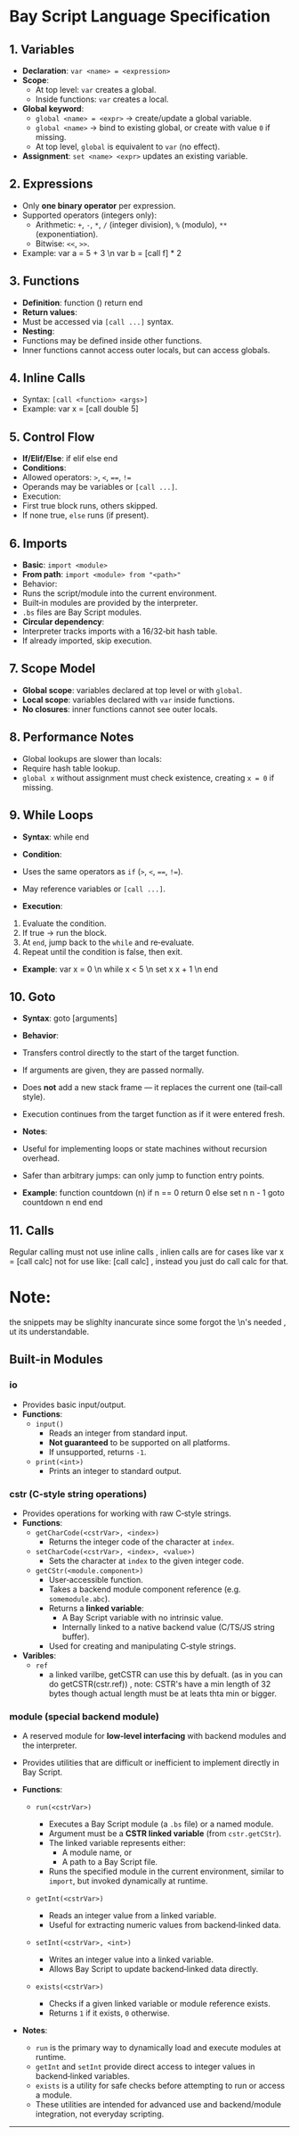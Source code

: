 # Bay Script Language Specification

## 1. Variables

- **Declaration**: `var <name> = <expression>`
- **Scope**:
  - At top level: `var` creates a global.
  - Inside functions: `var` creates a local.
- **Global keyword**:
  - `global <name> = <expr>` → create/update a global variable.
  - `global <name>` → bind to existing global, or create with value `0` if missing.
  - At top level, `global` is equivalent to `var` (no effect).
- **Assignment**: `set <name> <expr>` updates an existing variable.

## 2. Expressions

- Only **one binary operator** per expression.
- Supported operators (integers only):
  - Arithmetic: `+`, `-`, `*`, `/` (integer division), `%` (modulo), `**` (exponentiation).
  - Bitwise: `<<`, `>>`.
- Example:
var a = 5 + 3 \n var b = [call f] * 2

## 3. Functions

- **Definition**:
function <name> (<args>) <statements> return <expr> end
- **Return values**:
- Must be accessed via `[call ...]` syntax.
- **Nesting**:
- Functions may be defined inside other functions.
- Inner functions cannot access outer locals, but can access globals.

## 4. Inline Calls

- Syntax: `[call <function> <args>]`
- Example: var x = [call double 5]

## 5. Control Flow

- **If/Elif/Else**: 
if <condition> <statements> elif <condition> <statements> else <statements> end
- **Conditions**:
- Allowed operators: `>`, `<`, `==`, `!=`
- Operands may be variables or `[call ...]`.
- Execution:
- First true block runs, others skipped.
- If none true, `else` runs (if present).

## 6. Imports

- **Basic**: `import <module>`
- **From path**: `import <module> from "<path>"`
- Behavior:
- Runs the script/module into the current environment.
- Built‑in modules are provided by the interpreter.
- `.bs` files are Bay Script modules.
- **Circular dependency**:
- Interpreter tracks imports with a 16/32‑bit hash table.
- If already imported, skip execution.

## 7. Scope Model

- **Global scope**: variables declared at top level or with `global`.
- **Local scope**: variables declared with `var` inside functions.
- **No closures**: inner functions cannot see outer locals.

## 8. Performance Notes

- Global lookups are slower than locals:
- Require hash table lookup.
- `global x` without assignment must check existence, creating `x = 0` if missing.

## 9. While Loops

- **Syntax**:
while <condition> <statements> end

- **Condition**:
- Uses the same operators as `if` (`>`, `<`, `==`, `!=`).
- May reference variables or `[call ...]`.

- **Execution**:

1. Evaluate the condition.
2. If true → run the block.
3. At `end`, jump back to the `while` and re‑evaluate.
4. Repeat until the condition is false, then exit.

- **Example**:
var x = 0  \n while x < 5 \n set x x + 1 \n end

## 10. Goto

- **Syntax**:
goto <function> [arguments]

- **Behavior**:
- Transfers control directly to the start of the target function.
- If arguments are given, they are passed normally.
- Does **not** add a new stack frame — it replaces the current one (tail‑call style).
- Execution continues from the target function as if it were entered fresh.

- **Notes**:
- Useful for implementing loops or state machines without recursion overhead.
- Safer than arbitrary jumps: can only jump to function entry points.

- **Example**: 
function countdown (n) if n == 0 return 0 else set n n - 1 goto countdown n end end

## 11. Calls

Regular calling must not use inline calls , inlien calls are for cases like var x = [call calc]
not for use like: [call calc] , instead you just do call calc for that.

# Note:

the snippets may be slighlty inancurate since some forgot the \n's needed , ut its understandable.

## Built‑in Modules

### io

- Provides basic input/output.
- **Functions**:
  - `input()`  
    - Reads an integer from standard input.  
    - **Not guaranteed** to be supported on all platforms.  
    - If unsupported, returns `-1`.  
  - `print(<int>)`  
    - Prints an integer to standard output.

### cstr (C‑style string operations)

- Provides operations for working with raw C‑style strings.
- **Functions**:
  - `getCharCode(<cstrVar>, <index>)`  
    - Returns the integer code of the character at `index`.  
  - `setCharCode(<cstrVar>, <index>, <value>)`  
    - Sets the character at `index` to the given integer code.  
  - `getCStr(<module.component>)`  
    - User‑accessible function.  
    - Takes a backend module component reference (e.g. `somemodule.abc`).  
    - Returns a **linked variable**:
      - A Bay Script variable with no intrinsic value.  
      - Internally linked to a native backend value (C/TS/JS string buffer).  
    - Used for creating and manipulating C‑style strings.
- **Varibles**:
  - `ref`
    - a linked varilbe,  getCSTR can use this by defualt. (as in you can do getCSTR(cstr.ref)) , note: CSTR's have a min length of 32 bytes though actual length must be at leats thta min or bigger.

### module (special backend module)

- A reserved module for **low‑level interfacing** with backend modules and the interpreter.
- Provides utilities that are difficult or inefficient to implement directly in Bay Script.

- **Functions**:
  - `run(<cstrVar>)`  
    - Executes a Bay Script module (a `.bs` file) or a named module.  
    - Argument must be a **CSTR linked variable** (from `cstr.getCStr`).  
    - The linked variable represents either:
      - A module name, or
      - A path to a Bay Script file.  
    - Runs the specified module in the current environment, similar to `import`, but invoked dynamically at runtime.

  - `getInt(<cstrVar>)`  
    - Reads an integer value from a linked variable.  
    - Useful for extracting numeric values from backend‑linked data.

  - `setInt(<cstrVar>, <int>)`  
    - Writes an integer value into a linked variable.  
    - Allows Bay Script to update backend‑linked data directly.

  - `exists(<cstrVar>)`  
    - Checks if a given linked variable or module reference exists.  
    - Returns `1` if it exists, `0` otherwise.

- **Notes**:
  - `run` is the primary way to dynamically load and execute modules at runtime.  
  - `getInt` and `setInt` provide direct access to integer values in backend‑linked variables.  
  - `exists` is a utility for safe checks before attempting to run or access a module.  
  - These utilities are intended for advanced use and backend/module integration, not everyday scripting.


---